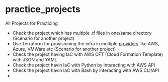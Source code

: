 # practice_projects
All Projects for Practicing
- Check the project which has multiple .tf files in one/same directory (Scenario for another project)
- Use Terraform for provisioning the infra in multiple [providers](https://registry.terraform.io/browse/providers) like AWS, Azure, VMWare etc  (Scenario for another project)
- Check the project having IaC with AWS CFT (Cloud Formation Template) with JSON and YAML
- Check the project havin IaC with Python by interacting with AWS API
- Check the  project havin IaC with Bash by interacting with AWS CLI/API
- 
